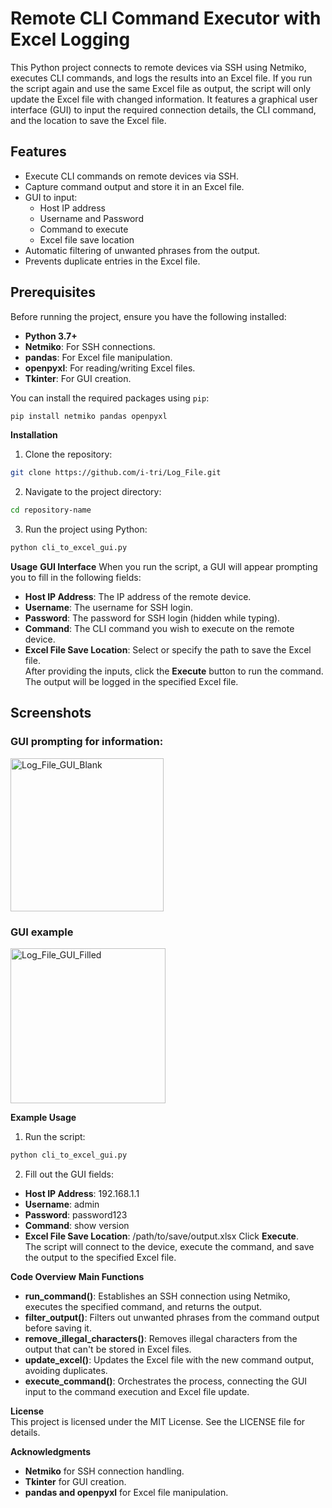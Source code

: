 # Remote CLI Command Executor with Excel Logging

This Python project connects to remote devices via SSH using Netmiko, executes CLI commands, and logs the results into an Excel file. 
If you run the script again and use the same Excel file as output, the script will only update the Excel file with changed information.
It features a graphical user interface (GUI) to input the required connection details, the CLI command, and the location to save the Excel file.

## Features

- Execute CLI commands on remote devices via SSH.
- Capture command output and store it in an Excel file.
- GUI to input:
  - Host IP address
  - Username and Password
  - Command to execute
  - Excel file save location
- Automatic filtering of unwanted phrases from the output.
- Prevents duplicate entries in the Excel file.

## Prerequisites

Before running the project, ensure you have the following installed:

- **Python 3.7+**
- **Netmiko**: For SSH connections.
- **pandas**: For Excel file manipulation.
- **openpyxl**: For reading/writing Excel files.
- **Tkinter**: For GUI creation.

You can install the required packages using `pip`:

```bash
pip install netmiko pandas openpyxl
```

**Installation**
1. Clone the repository:

```bash
git clone https://github.com/i-tri/Log_File.git
```
2. Navigate to the project directory:

```bash
cd repository-name
```

3. Run the project using Python:

```bash
python cli_to_excel_gui.py
```
**Usage**
**GUI Interface**
When you run the script, a GUI will appear prompting you to fill in the following fields:

  - **Host IP Address**: The IP address of the remote device.
  - **Username**: The username for SSH login.
  - **Password**: The password for SSH login (hidden while typing).
  - **Command**: The CLI command you wish to execute on the remote device.
  - **Excel File Save Location**: Select or specify the path to save the Excel file.  
After providing the inputs, click the **Execute** button to run the command. The output will be logged in the specified Excel file.


## Screenshots

### GUI prompting for information:
<img width="245" alt="Log_File_GUI_Blank" src="https://github.com/user-attachments/assets/957d2442-878b-4a28-8964-b7d63a1a7d3c">

### GUI example
<img width="248" alt="Log_File_GUI_Filled" src="https://github.com/user-attachments/assets/87782aef-f5ca-416b-a004-ac39c825d129">



**Example Usage**
1. Run the script:

```bash
python cli_to_excel_gui.py
```
2. Fill out the GUI fields:

- **Host IP Address**: 192.168.1.1
- **Username**: admin
- **Password**: password123
- **Command**: show version
- **Excel File Save Location**: /path/to/save/output.xlsx
Click **Execute**.  
The script will connect to the device, execute the command, and save the output to the specified Excel file.

**Code Overview**
**Main Functions**
- **run_command()**: Establishes an SSH connection using Netmiko, executes the specified command, and returns the output.
- **filter_output()**: Filters out unwanted phrases from the command output before saving it.
- **remove_illegal_characters()**: Removes illegal characters from the output that can't be stored in Excel files.
- **update_excel()**: Updates the Excel file with the new command output, avoiding duplicates.
- **execute_command()**: Orchestrates the process, connecting the GUI input to the command execution and Excel file update.


**License**  
This project is licensed under the MIT License. See the LICENSE file for details.

**Acknowledgments**
- **Netmiko** for SSH connection handling.
- **Tkinter** for GUI creation.
- **pandas and openpyxl** for Excel file manipulation.








